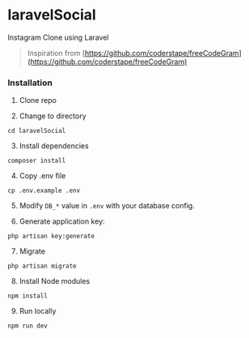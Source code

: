 # laravelSocial

Instagram Clone using Laravel

> Inspiration from [https://github.com/coderstape/freeCodeGram](https://github.com/coderstape/freeCodeGram)

### Installation

1. Clone repo

2. Change to directory

````
cd laravelSocial
````   

3. Install dependencies

````
composer install
````

4. Copy .env file

```
cp .env.example .env
```

5. Modify `DB_*` value in `.env` with your database config.

6. Generate application key:

````
php artisan key:generate
````

7. Migrate
````
php artisan migrate
````

8. Install Node modules
````
npm install
````

9. Run locally

````
npm run dev
````